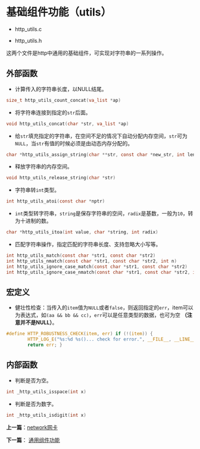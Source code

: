 # 基础组件功能（utils）

- http_utils.c

- http_utils.h

这两个文件是http中通用的基础组件，可实现对字符串的一系列操作。

## 外部函数

- 计算传入的字符串长度，以NULL结尾。

```c
size_t http_utils_count_concat(va_list *ap)
```

- 将字符串连接到指定的`str`后面。

```c
void http_utils_concat(char *str, va_list *ap)
```

- 给`str`填充指定的字符串，在空间不足的情况下自动分配内存空间，`str`可为`NULL`，当`str`有值的时候必须是由动态内存分配的。

```c
char *http_utils_assign_string(char **str, const char *new_str, int len)
```

- 释放字符串的内存空间。

```c
void http_utils_release_string(char *str)
```

- 字符串转`int`类型。

```c
int http_utils_atoi(const char *nptr)
```

- `int`类型转字符串，`string`是保存字符串的空间，`radix`是基数，一般为`10`，转为十进制的数。

```c
char *http_utils_itoa(int value, char *string, int radix)
```

- 匹配字符串操作，指定匹配的字符串长度、支持忽略大小写等。

```c
int http_utils_match(const char *str1, const char *str2)
int http_utils_nmatch(const char *str1, const char *str2, int n)
int http_utils_ignore_case_match(const char *str1, const char *str2)
int http_utils_ignore_case_nmatch(const char *str1, const char *str2, int n)
```


## 宏定义

- 健壮性检查：当传入的`item`值为`NULL`或者`false`，则返回指定的`err`，item可以为表达式，如`(aa && bb && cc)`，`err`可以是任意类型的数据，也可为空 **（注意并不是NULL）**。

```c
#define HTTP_ROBUSTNESS_CHECK(item, err) if (!(item)) {                                         \
        HTTP_LOG_E("%s:%d %s()... check for error.", __FILE__, __LINE__, __FUNCTION__);         \
        return err; }
```

## 内部函数

- 判断是否为空。

```c
int _http_utils_isspace(int x)
```

- 判断是否为数字。

```c
int _http_utils_isdigit(int x) 
```

**上一篇**：[network网卡](./network.md)

**下一篇**： [通用组件功能](./general.md)

